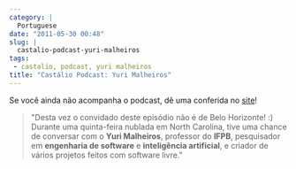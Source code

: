 ```yaml
---
category: |
  Portuguese
date: "2011-05-30 00:48"
slug: |
  castalio-podcast-yuri-malheiros
tags:
 - castalio, podcast, yuri malheiros
title: "Castálio Podcast: Yuri Malheiros"
---
```


Se você ainda não acompanha o podcast, dê uma conferida no
[site](http://wp.me/p1mMfJ-z)!

> \"Desta vez o convidado deste episódio não é de Belo Horizonte! :)
> Durante uma quinta-feira nublada em North Carolina, tive uma chance de
> conversar com o **Yuri Malheiros**, professor do **IFPB**, pesquisador
> em **engenharia de software** e **inteligência artificial**, e criador
> de vários projetos feitos com software livre."
